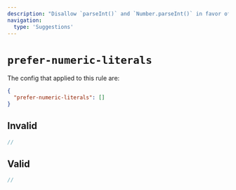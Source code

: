 ```yaml
---
description: "Disallow `parseInt()` and `Number.parseInt()` in favor of binary, octal, and hexadecimal literals"
navigation:
  type: 'Suggestions'
---
```


# `prefer-numeric-literals`

The config that applied to this rule are:

```json
{
  "prefer-numeric-literals": []
}
```

## Invalid

```js invalid
//
```

## Valid

```js valid
//
```
  